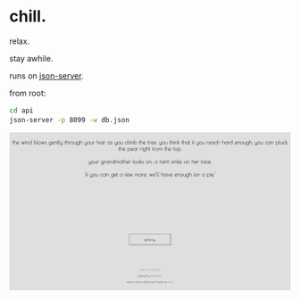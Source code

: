 # chill.
relax.

stay awhile.

runs on [json-server](https://www.npmjs.com/package/json-server).

from root:
```bash
cd api
json-server -p 8099 -w db.json
```
![](./projectimage.png)
